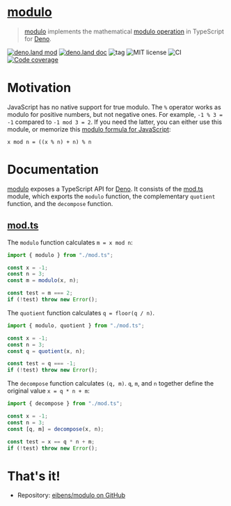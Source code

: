# [modulo]

> [modulo] implements the mathematical [modulo operation] in TypeScript for
> [Deno].

[![deno.land mod](https://img.shields.io/badge/deno.land-modulo-lightgrey.svg?logo=deno)](https://deno.land/x/modulo)
[![deno.land doc](https://doc.deno.land/badge.svg)](https://doc.deno.land/https/deno.land/x/modulo/mod.ts)
![tag](https://img.shields.io/github/v/tag/eibens/modulo)
![MIT license](https://img.shields.io/github/license/eibens/modulo)
![CI](https://github.com/eibens/modulo/workflows/ci/badge.svg)
[![Code coverage](https://img.shields.io/codecov/c/github/eibens/modulo)](https://codecov.io/gh/eibens/modulo)

# Motivation

JavaScript has no native support for true modulo. The `%` operator works as
modulo for positive numbers, but not negative ones. For example, `-1 % 3 = -1`
compared to `-1 mod 3 = 2`. If you need the latter, you can either use this
module, or memorize this [modulo formula for JavaScript]:

```
x mod n = ((x % n) + n) % n
```

# Documentation

[modulo] exposes a TypeScript API for [Deno]. It consists of the [mod.ts]
module, which exports the `modulo` function, the complementary `quotient`
function, and the `decompose` function.

## [mod.ts]

The `modulo` function calculates `m = x mod n`:

```ts
import { modulo } from "./mod.ts";

const x = -1;
const n = 3;
const m = modulo(x, n);

const test = m === 2;
if (!test) throw new Error();
```

The `quotient` function calculates `q = floor(q / n)`.

```ts
import { modulo, quotient } from "./mod.ts";

const x = -1;
const n = 3;
const q = quotient(x, n);

const test = q === -1;
if (!test) throw new Error();
```

The `decompose` function calculates `(q, m)`. `q`, `m`, and `n` together define
the original value `x = q * n + m`:

```ts
import { decompose } from "./mod.ts";

const x = -1;
const n = 3;
const [q, m] = decompose(x, n);

const test = x == q * n + m;
if (!test) throw new Error();
```

# That's it!

- Repository: [eibens/modulo on GitHub]

[modulo]: #
[mod.ts]: mod.ts
[Deno]: https://deno.land
[modulo operation]: https://en.wikipedia.org/wiki/Modulo_operation
[modulo formula for JavaScript]: https://web.archive.org/web/20090717035140if_/javascript.about.com/od/problemsolving/a/modulobug.htm
[eibens/modulo on GitHub]: https://github.com/eibens/modulo
